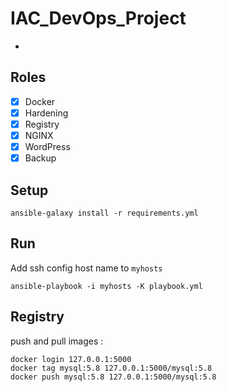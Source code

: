 # IAC_DevOps_Project
-

## Roles
- [x] Docker
- [x] Hardening
- [x] Registry
- [x] NGINX
- [x] WordPress
- [x] Backup

## Setup
```
ansible-galaxy install -r requirements.yml
```

## Run
Add ssh config host name to `myhosts`
```
ansible-playbook -i myhosts -K playbook.yml
```

## Registry
push and pull images :
```
docker login 127.0.0.1:5000
docker tag mysql:5.8 127.0.0.1:5000/mysql:5.8
docker push mysql:5.8 127.0.0.1:5000/mysql:5.8
```
